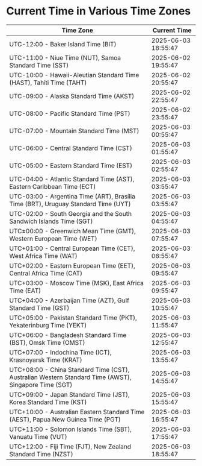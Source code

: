 # Current Time in Various Time Zones

| Time Zone | Current Time |
|-----------|--------------|
| UTC-12:00 - Baker Island Time (BIT) | 2025-06-03 18:55:47 |
| UTC-11:00 - Niue Time (NUT), Samoa Standard Time (SST) | 2025-06-02 19:55:47 |
| UTC-10:00 - Hawaii-Aleutian Standard Time (HAST), Tahiti Time (TAHT) | 2025-06-02 20:55:47 |
| UTC-09:00 - Alaska Standard Time (AKST) | 2025-06-02 22:55:47 |
| UTC-08:00 - Pacific Standard Time (PST) | 2025-06-02 23:55:47 |
| UTC-07:00 - Mountain Standard Time (MST) | 2025-06-03 00:55:47 |
| UTC-06:00 - Central Standard Time (CST) | 2025-06-03 01:55:47 |
| UTC-05:00 - Eastern Standard Time (EST) | 2025-06-03 02:55:47 |
| UTC-04:00 - Atlantic Standard Time (AST), Eastern Caribbean Time (ECT) | 2025-06-03 03:55:47 |
| UTC-03:00 - Argentina Time (ART), Brasília Time (BRT), Uruguay Standard Time (UYT) | 2025-06-03 03:55:47 |
| UTC-02:00 - South Georgia and the South Sandwich Islands Time (SGT) | 2025-06-03 04:55:47 |
| UTC±00:00 - Greenwich Mean Time (GMT), Western European Time (WET) | 2025-06-03 07:55:47 |
| UTC+01:00 - Central European Time (CET), West Africa Time (WAT) | 2025-06-03 08:55:47 |
| UTC+02:00 - Eastern European Time (EET), Central Africa Time (CAT) | 2025-06-03 09:55:47 |
| UTC+03:00 - Moscow Time (MSK), East Africa Time (EAT) | 2025-06-03 09:55:47 |
| UTC+04:00 - Azerbaijan Time (AZT), Gulf Standard Time (GST) | 2025-06-03 10:55:47 |
| UTC+05:00 - Pakistan Standard Time (PKT), Yekaterinburg Time (YEKT) | 2025-06-03 11:55:47 |
| UTC+06:00 - Bangladesh Standard Time (BST), Omsk Time (OMST) | 2025-06-03 12:55:47 |
| UTC+07:00 - Indochina Time (ICT), Krasnoyarsk Time (KRAT) | 2025-06-03 13:55:47 |
| UTC+08:00 - China Standard Time (CST), Australian Western Standard Time (AWST), Singapore Time (SGT) | 2025-06-03 14:55:47 |
| UTC+09:00 - Japan Standard Time (JST), Korea Standard Time (KST) | 2025-06-03 15:55:47 |
| UTC+10:00 - Australian Eastern Standard Time (AEST), Papua New Guinea Time (PGT) | 2025-06-03 16:55:47 |
| UTC+11:00 - Solomon Islands Time (SBT), Vanuatu Time (VUT) | 2025-06-03 17:55:47 |
| UTC+12:00 - Fiji Time (FJT), New Zealand Standard Time (NZST) | 2025-06-03 18:55:47 |
